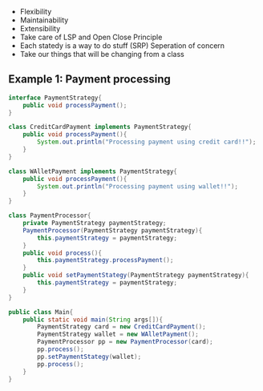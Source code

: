 
- Flexibility
- Maintainability
- Extensibility
- Take care of LSP and Open Close Principle 
- Each statedy is a way to do stuff (SRP) Seperation of concern
- Take our things that will be changing from a class

## Example 1: Payment processing
```java
interface PaymentStrategy{
    public void processPayment();
}

class CreditCardPayment implements PaymentStrategy{
    public void processPayment(){
        System.out.println("Processing payment using credit card!!");
    }
}

class WAlletPayment implements PaymentStrategy{
    public void processPayment(){
        System.out.println("Processing payment using wallet!!");
    }
}

class PaymentProcessor{
    private PaymentStrategy paymentStrategy;
    PaymentProcessor(PaymentStrategy paymentStrategy){
        this.paymentStrategy = paymentStrategy;
    }
    public void process(){
        this.paymentStrategy.processPayment();
    }
    public void setPaymentStategy(PaymentStrategy paymentStrategy){
        this.paymentStrategy = paymentStrategy;
    }
}

public class Main{
    public static void main(String args[]){
        PaymentStrategy card = new CreditCardPayment();
        PaymentStrategy wallet = new WAlletPayment();
        PaymentProcessor pp = new PaymentProcessor(card);
        pp.process();
        pp.setPaymentStategy(wallet);
        pp.process();
    }
}
```
